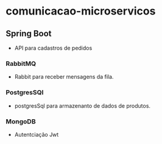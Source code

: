 # comunicacao-microservicos
## Spring Boot
  - API para cadastros de pedidos

### RabbitMQ
  - Rabbit para receber mensagens da fila.

### PostgresSQl
  -  postgresSql para armazenanto de dados de produtos.

### MongoDB
  - Autentciação Jwt
